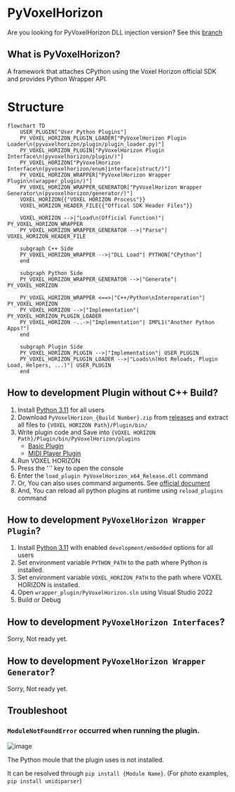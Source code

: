 # PyVoxelHorizon
Are you looking for PyVoxelHorizon DLL injection version? See this [branch](https://github.com/devjeonghwan/PyVoxelHorizon/tree/injection_version) 

## What is PyVoxelHorizon?
A framework that attaches CPython using the Voxel Horizon official SDK and provides Python Wrapper API.

# Structure
```mermaid
flowchart TD
    USER_PLUGIN["User Python Plugins"]
    PY_VOXEL_HORIZON_PLUGIN_LOADER["PyVoxelHorizon Plugin Loader\n(pyvoxelhorizon/plugin/plugin_loader.py)"]
    PY_VOXEL_HORIZON_PLUGIN["PyVoxelHorizon Plugin Interface\n(pyvoxelhorizon/plugin/)"]
    PY_VOXEL_HORIZON["PyVoxelHorizon Interface\n(pyvoxelhorizon/enum|interface|struct/)"]
    PY_VOXEL_HORIZON_WRAPPER["PyVoxelHorizon Wrapper Plugin\n(wrapper_plugin/)"]
    PY_VOXEL_HORIZON_WRAPPER_GENERATOR["PyVoxelHorizon Wrapper Generator\n(pyvoxelhorizon/generator/)"]
    VOXEL_HORIZON{{"VOXEL HORIZON Process"}}
    VOXEL_HORIZON_HEADER_FILE{{"Offical SDK Header Files"}}
    
    VOXEL_HORIZON -->|"Load\n(Official Function)"| PY_VOXEL_HORIZON_WRAPPER
    PY_VOXEL_HORIZON_WRAPPER_GENERATOR -->|"Parse"| VOXEL_HORIZON_HEADER_FILE

    subgraph C++ Side
    PY_VOXEL_HORIZON_WRAPPER -->|"DLL Load"| PYTHON["CPython"]
    end
    
    subgraph Python Side
    PY_VOXEL_HORIZON_WRAPPER_GENERATOR -->|"Generate"| PY_VOXEL_HORIZON

    PY_VOXEL_HORIZON_WRAPPER <==>|"C++/Python\nInteroperation"| PY_VOXEL_HORIZON
    PY_VOXEL_HORIZON -->|"Implementation"| PY_VOXEL_HORIZON_PLUGIN_LOADER
    PY_VOXEL_HORIZON -..->|"Implementation"| IMPL1("Another Python Apps?")
    end

    subgraph Plugin Side
    PY_VOXEL_HORIZON_PLUGIN -->|"Implementation"| USER_PLUGIN
    PY_VOXEL_HORIZON_PLUGIN_LOADER -->|"Loads\n(Hot Reloads, Plugin Load, Helpers, ...)"| USER_PLUGIN
    end
```

## How to development Plugin without C++ Build?
1. Install [Python 3.11](https://www.python.org/downloads/release/python-3110/) for all users
2. Download `PyVoxelHorizon_{Build Number}.zip` from [releases](https://github.com/devjeonghwan/PyVoxelHorizon/releases) and extract all files to `{VOXEL HORIZON Path}/Plugin/bin/`
3. Write plugin code and Save into `{VOXEL HORIZON Path}/Plugin/bin/PyVoxelHorizon/plugins`
    - [Basic Plugin](sample/basic_plugin.py)
    - [MIDI Player Plugin](sample/midi_example_plugin.py)
4. Run VOXEL HORIZON
5. Press the '`' key to open the console
6. Enter the `load_plugin PyVoxelHorizon_x64_Release.dll` command
7. Or, You can also uses command arguments. See [official document](https://github.com/megayuchi/VH_SDK)
8. And, You can reload all python plugins at runtime using `reload_plugins` command

## How to development `PyVoxelHorizon Wrapper Plugin`?
1. Install [Python 3.11](https://www.python.org/downloads/release/python-3110/) with enabled `development/embedded` options for all users
2. Set environment variable `PYTHON_PATH` to the path where Python is installed.
3. Set environment variable `VOXEL_HORIZON_PATH` to the path where VOXEL HORIZON is installed.
4. Open `wrapper_plugin/PyVoxelHorizon.sln` using Visual Studio 2022
5. Build or Debug

## How to development `PyVoxelHorizon Interfaces`?
Sorry, Not ready yet.

## How to development `PyVoxelHorizon Wrapper Generator`?
Sorry, Not ready yet.

## Troubleshoot
### `ModuleNotFoundError` occurred when running the plugin.
![image](https://github.com/devjeonghwan/PyVoxelHorizon/assets/13144936/22c625b8-d322-4723-815c-ced231e2efab)

The Python moule that the plugin uses is not installed.

It can be resolved through `pip install {Module Name}`. (For photo examples, `pip install umidiparser`)
